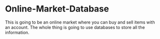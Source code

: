 # Online-Market-Database
This is going to be an online market where you can buy and sell items with an account. The whole thing is going to use databases to store all the information.
